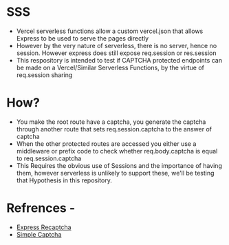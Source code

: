 # SSS
- Vercel serverless functions allow a custom vercel.json that allows Express to be used to serve the pages directly
- However by the very nature of serverless, there is no server, hence no session. However express does still expose req.session or res.session
- This respository is intended to test if CAPTCHA protected endpoints can be made on a Vercel/Similar Serverless Functions, by the virtue of req.session sharing

# How?
- You make the root route have a captcha, you generate the captcha through another route that sets req.session.captcha to the answer of captcha
- When the other protected routes are accessed you either use a middleware or prefix code to check whether req.body.captcha is equal to req.session.captcha
- This Requires the obvious use of Sessions and the importance of having them, however serverless is unlikely to support these, we'll be testing that Hypothesis in this repository.

# Refrences - 
- [Express Recaptcha](https://www.npmjs.com/package/express-recaptcha)
- [Simple Captcha](https://javascript.plainenglish.io/writing-the-simplest-captcha-validator-for-express-2a3f1411ec0e)
